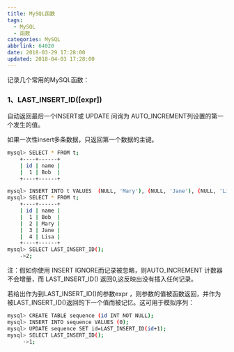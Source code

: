 ```yaml
---
title: MySQL函数
tags:
  - MySQL
  - 函数
categories: MySQL
abbrlink: 64020
date: 2018-03-29 17:28:00
updated: 2018-04-03 17:28:00
---
```

记录几个常用的MySQL函数：

### 1、LAST_INSERT_ID([expr])

自动返回最后一个INSERT或 UPDATE 问询为 AUTO_INCREMENT列设置的第一个发生的值。
<!-- more -->

如果一次性insert多条数据，只返回第一个数据的主键。
``` bash
mysql> SELECT * FROM t;
	+----+------+
	| id | name |
	|  1 | Bob  |
	+----+------+

mysql> INSERT INTO t VALUES  (NULL, 'Mary'), (NULL, 'Jane'), (NULL, 'Lisa');
mysql> SELECT * FROM t;
	+----+------+
	| id | name |
	|  1 | Bob  |
	|  2 | Mary |
	|  3 | Jane |
	|  4 | Lisa |
	+----+------+
mysql> SELECT LAST_INSERT_ID();
	->2;
```
注：假如你使用 INSERT IGNORE而记录被忽略，则AUTO_INCREMENT 计数器不会增量，而 LAST_INSERT_ID() 返回0,这反映出没有插入任何记录。


若给出作为到LAST_INSERT_ID()的参数expr ，则参数的值被函数返回，并作为被LAST_INSERT_ID()返回的下一个值而被记忆。这可用于模拟序列：

``` bash
mysql> CREATE TABLE sequence (id INT NOT NULL);
mysql> INSERT INTO sequence VALUES (0);
mysql> UPDATE sequence SET id=LAST_INSERT_ID(id+1);
mysql> SELECT LAST_INSERT_ID();
     ->1;
```
